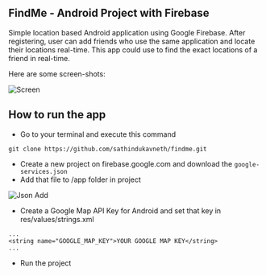 ## FindMe - Android Project with Firebase
Simple location based Android application using Google Firebase.
After registering, user can add friends who use the same application and locate their locations real-time. This app could use to find the exact locations of a friend in real-time.

Here are some screen-shots:

![Screen](https://github.com/sathindukavneth/findme/blob/master/images/screen.png)


## How to run the app

* Go to your terminal and execute this command
```
git clone https://github.com/sathindukavneth/findme.git
```
* Create a new project on firebase.google.com and download the ```google-services.json```
* Add that file to /app folder in project 

![Json Add](https://github.com/sathindukavneth/findme/blob/master/images/snip.png)

* Create a Google Map API Key for Android and set that key in res/values/strings.xml
```
...
<string name="GOOGLE_MAP_KEY">YOUR GOOGLE MAP KEY</string>
...
```

* Run the project
